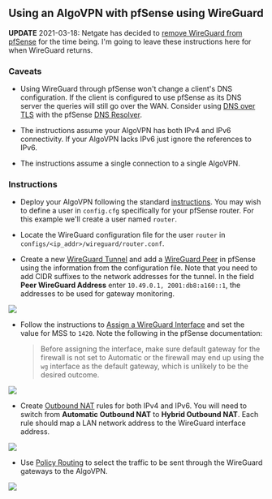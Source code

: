 ## Using an AlgoVPN with pfSense using WireGuard

**UPDATE** 2021-03-18: Netgate has decided to [remove WireGuard from pfSense](https://www.netgate.com/blog/wireguard-removed-from-pfsense-ce-and-pfsense-plus-software.html) for the time being. I'm going to leave these instructions here for when WireGuard returns.

### Caveats

* Using WireGuard through pfSense won't change a client's DNS configuration. If the client is configured to use pfSense as its DNS server the queries will still go over the WAN. Consider using [DNS over TLS](https://docs.netgate.com/pfsense/en/latest/recipes/dns-over-tls.html) with the pfSense [DNS Resolver](https://docs.netgate.com/pfsense/en/latest/services/dns/resolver.html).

* The instructions assume your AlgoVPN has both IPv4 and IPv6 connectivity. If your AlgoVPN lacks IPv6 just ignore the references to IPv6.

* The instructions assume a single connection to a single AlgoVPN.


### Instructions

* Deploy your AlgoVPN following the standard [instructions](https://github.com/trailofbits/algo#deploy-the-algo-server). You may wish to define a user in `config.cfg` specifically for your pfSense router. For this example we'll create a user named `router`.

* Locate the WireGuard configuration file for the user `router` in `configs/<ip_addr>/wireguard/router.conf`.

* Create a new [WireGuard Tunnel](https://docs.netgate.com/pfsense/en/latest/vpn/wireguard/settings.html#wireguard-tunnel-settings) and add a [WireGuard Peer](https://docs.netgate.com/pfsense/en/latest/vpn/wireguard/settings.html#wireguard-peer-settings) in pfSense using the information from the configuration file. Note that you need to add CIDR suffixes to the network addresses for the tunnel. In the field **Peer WireGuard Address** enter `10.49.0.1, 2001:db8:a160::1`, the addresses to be used for gateway monitoring.

![](images/wg-tunnel.jpg)

* Follow the instructions to [Assign a WireGuard Interface](https://docs.netgate.com/pfsense/en/latest/vpn/wireguard/assign.html) and set the value for MSS to `1420`. Note the following in the pfSense documentation:

    > Before assigning the interface, make sure default gateway for the firewall is not set to Automatic or the firewall may end up using the `wg` interface as the default gateway, which is unlikely to be the desired outcome.

![](images/wg-interface.jpg)

* Create [Outbound NAT](https://docs.netgate.com/pfsense/en/latest/nat/outbound.html) rules for both IPv4 and IPv6. You will need to switch from **Automatic Outbound NAT** to **Hybrid Outbound NAT**. Each rule should map a LAN network address to the WireGuard interface address.

![](images/wg-nat.jpg)

* Use [Policy Routing](https://docs.netgate.com/pfsense/en/latest/multiwan/policy-route.html) to select the traffic to be sent through the WireGuard gateways to the AlgoVPN.

![](images/wg-rules.jpg)
